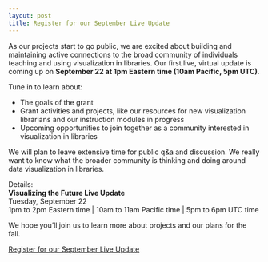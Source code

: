 ```yaml
---
layout: post
title: Register for our September Live Update
---
```

As our projects start to go public, we are excited about building and maintaining active connections to the broad community of individuals teaching and using visualization in libraries. Our first live, virtual update is coming up on **September 22 at 1pm Eastern time (10am Pacific, 5pm UTC)**. 

Tune in to learn about:    
*	The goals of the grant
*	Grant activities and projects, like our resources for new visualization librarians and our instruction modules in progress
*	Upcoming opportunities to join together as a community interested in visualization in libraries
 
We will plan to leave extensive time for public q&a and discussion. We really want to know what the broader community is thinking and doing around data visualization in libraries.

Details:    
**Visualizing the Future Live Update**    
Tuesday, September 22    
1pm to 2pm Eastern time | 10am to 11am Pacific time | 5pm to 6pm UTC time    

We hope you’ll join us to learn more about projects and our plans for the fall.

[Register for our September Live Update](https://forms.gle/wsPtYhWVuxudVLS59)
